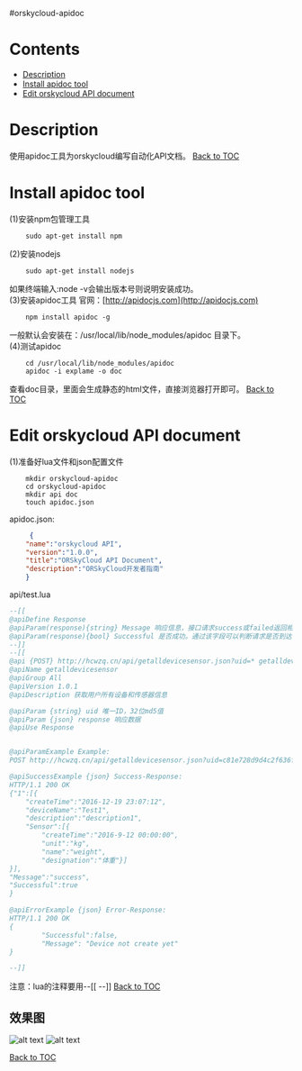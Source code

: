 #orskycloud-apidoc


Contents
=========
* [Description](#description)
* [Install apidoc tool](#install-apidoc-tool)
* [Edit orskycloud API document](#edit-orskycloud-api-document)

Description
=========
使用apidoc工具为orskycloud编写自动化API文档。
[Back to TOC](#contents)

Install apidoc tool
========
(1)安装npm包管理工具
```shell
    sudo apt-get install npm
```
(2)安装nodejs
```shell
    sudo apt-get install nodejs
```
如果终端输入:node -v会输出版本号则说明安装成功。<br>
(3)安装apidoc工具
官网：[http://apidocjs.com](http://apidocjs.com)
```shell
    npm install apidoc -g
```
一般默认会安装在：/usr/local/lib/node_modules/apidoc 目录下。<br>
(4)测试apidoc
```shell
    cd /usr/local/lib/node_modules/apidoc
    apidoc -i explame -o doc
```
查看doc目录，里面会生成静态的html文件，直接浏览器打开即可。
[Back to TOC](#contents)


Edit orskycloud API document
=======
(1)准备好lua文件和json配置文件
```shell
    mkdir orskycloud-apidoc
    cd orskycloud-apidoc
    mkdir api doc
    touch apidoc.json
```
apidoc.json:
```json
     {                                                                                                                                          
    "name":"orskycloud API",                                                                                                               
    "version":"1.0.0",                                                                                                 
    "title":"ORSkyCloud API Document",
    "description":"ORSkyCloud开发者指南"
    }                                                                                                                                          
```

api/test.lua
```lua
--[[
@apiDefine Response
@apiParam(response){string} Message 响应信息，接口请求success或failed返回相关信息
@apiParam(response){bool} Successful 是否成功。通过该字段可以判断请求是否到达.
--]]
--[[
@api {POST} http://hcwzq.cn/api/getalldevicesensor.json?uid=* getalldevicesensor
@apiName getalldevicesensor
@apiGroup All
@apiVersion 1.0.1
@apiDescription 获取用户所有设备和传感器信息

@apiParam {string} uid 唯一ID，32位md5值
@apiParam {json} response 响应数据
@apiUse Response


@apiParamExample Example:
POST http://hcwzq.cn/api/getalldevicesensor.json?uid=c81e728d9d4c2f636f067f89cc14862c

@apiSuccessExample {json} Success-Response:
HTTP/1.1 200 OK
{"1":[{
    "createTime":"2016-12-19 23:07:12",
    "deviceName":"Test1",
    "description":"description1",
    "Sensor":[{
        "createTime":"2016-9-12 00:00:00",
        "unit":"kg",
        "name":"weight",
        "designation":"体重"}]
}],
"Message":"success",
"Successful":true
}

@apiErrorExample {json} Error-Response:
HTTP/1.1 200 OK  
{
        "Successful":false,
        "Message": "Device not create yet"
}

--]]
```
注意：lua的注释要用--[[ --]]
[Back to TOC](#contents)


效果图
-------
![alt text](https://github.com/huchangwei/orskycloud-apidoc/blob/master/image/doc1.png)
![alt text](https://github.com/huchangwei/orskycloud-apidoc/blob/master/image/doc2.png)

[Back to TOC](#contents)

